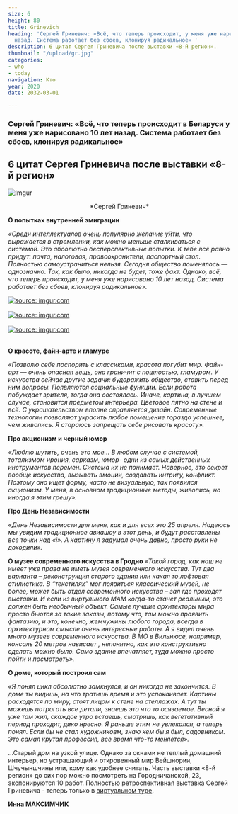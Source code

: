 ```yaml
---
size: 6
height: 80
title: Grinevich
heading: 'Сергей Гриневич: «Всё, что теперь происходит, у меня уже нарисовано 10 лет
  назад. Система работает без сбоев, клонируя радикальное» '
description: 6 цитат Сергея Гриневича после выставки «8-й регион».
thumbnail: "/upload/gr.jpg"
categories:
- who
- today
navigation: Кто
year: 2020
date: 2032-03-01

---
```

### Сергей Гриневич: «Всё, что теперь происходит в Беларуси у меня уже нарисовано 10 лет назад. Система работает без сбоев, клонируя радикальное»

6 цитат Сергея Гриневича после выставки «8-й регион»
--------------

![Imgur](https://i.imgur.com/BSGPKe3.jpg)
<center>*Сергей Гриневич*</center>

**О попытках внутренней эмиграции**

_«Среди интеллектуалов очень популярно желание уйти, что выражается в стремлении, как можно меньше сталкиваться с системой. Это абсолютно бесперспективные попытки. К тебе всё равно придут: почта, налоговая, правоохранители, паспортный стол. Полностью самоустраниться нельзя. Сегодня общество поменялось — однозначно. Так, как было, никогда не будет, тоже факт. Однако, всё, что теперь происходит, у меня уже нарисовано 10 лет назад. Система работает без сбоев, клонируя радикальное»._ 

<div style="display: grid; grid-template-columns: repeat(auto-fit, minmax(20rem, 1fr)); gap: 1rem;"> 
<!-- ссылки на картинки формата HTML вставить под этой надписью --> 
<a href="https://imgur.com/VpFLoEo"><img src="https://i.imgur.com/VpFLoEo.jpg" title="source: imgur.com" /></a><a href="https://imgur.com/IhhK6QP"><img src="https://i.imgur.com/IhhK6QP.jpg" title="source: imgur.com" /></a><a href="https://imgur.com/J8S8xh4"><img src="https://i.imgur.com/J8S8xh4.jpg" title="source: imgur.com" /></a>
</div>

\
**О красоте, файн-арте и гламуре**

_«Позволю себе поспорить с классиками, красота погубит мир. Файн-арт — очень опасная вещь, она граничит с пошлостью, гламуром.  У искусства сейчас другие задачи: будоражить общество, ставить перед ним вопросы. Появляются социальные функции. Если работа побуждает зрителя, тогда она состоялась. Иначе, картина, в лучшем случае, становится предметом интерьера. Цветовое пятно на стене и всё. С украшательством вполне справляется дизайн. Современные технологии позволяют украсить любое помещение гораздо успешнее, чем живопись. Я стараюсь запрещать себе рисовать красоту»._

**Про акционизм и черный юмор**

_«Люблю шутить, очень это мое… В любом случае с системой,  тотализмом ирония, сарказм, юмор-  одни из самых действенных инструментов перемен. Система их не понимает. Наверное, это секрет вообще искусства, вызывать эмоции, создавать интригу, конфликт. Поэтому оно ищет форму, часто не визуальную, так появился акционизм. У меня, в основном традиционные методы, живопись, но иногда я этим грешу»._ 

**Про День Независимости**

_«День Независимости для меня, как и для всех это 25 апреля. Надеюсь мы увидим традиционное авиашоу в этот день, и будут расставлены все точки над «i». А картину я задумал очень давно, просто руки не доходили»._

**О музее современного искусства в Гродно**
_«Такой город, как наш не имеет уже права не иметь музея современного искусства. Тут два варианта – реконструкция старого здания или какая то лофтовая стилистика. В “текстилях” мог появиться  классический музей, не более, может быть отдел современного искусства – зал где проходят выставки. И если из виртульного МАМ когда-то станет реальным, это должен быть  необычный объект. Самые лучшие архитекторы мира просто бьются за такие заказы, потому что, там можно проявить фантазию,  и это, конечно, жемчужины любого города, всегда в архитектурном смысле очень интересные работы. А я видел очень много музеев современного искусства. В МО в Вильнюсе, например, консоль 20 метров нависает , непонятно, как это конструктивно сделать можно было. Само здание впечатляет, туда можно просто пойти и посмотреть»._

**О доме, который построил сам**

_«Я понял цикл абсолютно замкнулся, и он никогда не закончится. В доме ты видишь, на что тратишь время и это успокаивает. Картины расходятся по миру, стоят лицом к стене на стеллажах. А тут ты можешь потрогать все детали, знаешь это что то осязаемое. Весной я уже там жил, скаждое утро встаешь, смотришь, как вегетативный период проходит, дико нресно. Я раньше этим не увлекался, а теперь понял. Если бы не стал художниковм, знаю кем бы я был, садовником. Это самая крутая профессия, все время что-то меняется»._

…Старый дом на узкой улице. Однако за окнами не теплый домашний интерьер, но устрашающий и откровенный мир Вейшнории, Шчучыншчины или, кому как удобнее считать. 
Часть выставки «8-й регион» до сих пор можно посмотреть на Городничанской, 23, экспонируются 10 работ. Полностью ретроспективная выставка Сергей Гриневича - теперь только в [виртуальном туре](https://mamgrodno.netlify.app/panorama/pano2.html).

**Инна МАКСИМЧИК**

